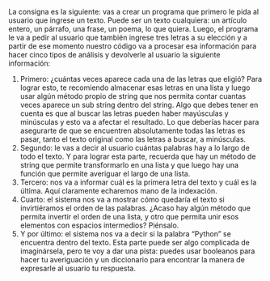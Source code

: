 La consigna es la siguiente: vas a crear un programa que primero le pida al usuario que
ingrese un texto. Puede ser un texto cualquiera: un artículo entero, un párrafo, una frase, un
poema, lo que quiera. Luego, el programa le va a pedir al usuario que también ingrese tres
letras a su elección y a partir de ese momento nuestro código va a procesar esa información
para hacer cinco tipos de análisis y devolverle al usuario la siguiente información:

1. Primero: ¿cuántas veces aparece cada una de las letras que eligió? Para lograr esto, te
recomiendo almacenar esas letras en una lista y luego usar algún método propio de string
que nos permita contar cuantas veces aparece un sub string dentro del string. Algo que
debes tener en cuenta es que al buscar las letras pueden haber mayúsculas y minúsculas
y esto va a afectar el resultado. Lo que deberías hacer para asegurarte de que se
encuentren absolutamente todas las letras es pasar, tanto el texto original como las
letras a buscar, a minúsculas.
2. Segundo: le vas a decir al usuario cuántas palabras hay a lo largo de todo el texto. Y
para lograr esta parte, recuerda que hay un método de string que permite transformarlo
en una lista y que luego hay una función que permite averiguar el largo de una lista.
3. Tercero: nos va a informar cuál es la primera letra del texto y cuál es la última. Aquí
claramente echaremos mano de la indexación.
4. Cuarto: el sistema nos va a mostrar cómo quedaría el texto si invirtiéramos el orden de
las palabras. ¿Acaso hay algún método que permita invertir el orden de una lista, y otro
que permita unir esos elementos con espacios intermedios? Piénsalo.
5. Y por último: el sistema nos va a decir si la palabra “Python” se encuentra dentro del
texto. Esta parte puede ser algo complicada de imaginársela, pero te voy a dar una pista:
puedes usar booleanos para hacer tu averiguación y un diccionario para encontrar la
manera de expresarle al usuario tu respuesta. 
